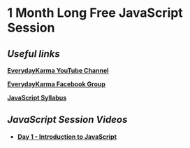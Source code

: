 # 1 Month Long Free JavaScript Session

## _Useful links_

[**EverydayKarma YouTube Channel**](https://www.youtube.com/@EverydayKarma)

[**EverydayKarma Facebook Group**](https://www.facebook.com/groups/everydaykarma)

[**JavaScript Syllabus**](https://docs.google.com/document/d/1QcraQLC0FDO9UJMxBanO8eqtYboY7UX-5eKeaofoCKA/edit?usp=sharing)

## _JavaScript Session Videos_

- [**Day 1 - Introduction to JavaScript**](https://www.youtube.com/live/H8pzyA0poHs?si=vozIv440VSv8FaDL)
